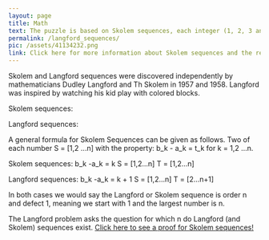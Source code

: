```yaml
---
layout: page
title: Math 
text: The puzzle is based on Skolem sequences, each integer (1, 2, 3 and so on), appears twice and the distance between each pair is the value of the integer. 
permalink: /langford_sequences/
pic: /assets/41134232.png
link: Click here for more information about Skolem sequences and the related Langford sequences.
---
```

Skolem and Langford sequences were discovered independently by mathematicians Dudley Langford and Th Skolem in 1957 and 1958.
Langford was inspired by watching his kid play with colored blocks.

Skolem sequences:

Langford sequences:

A general formula for Skolem Sequences can be given as follows.
Two of each number S = [1,2 ...n] with the property:
b_k - a_k = t_k for k = 1,2 ...n. 

Skolem sequences:
b_k -a_k = k
S = [1,2...n]
T = [1,2...n]

Langford sequences:
b_k -a_k = k + 1
S = [1,2...n]
T = [2...n+1]

In both cases we would say the Langford or Skolem sequence is order n and defect 1, meaning we start with 1 and the largest number is n.

The Langford problem asks the question for which n do Langford (and Skolem) sequences exist.
[Click here to see a proof for Skolem sequences!](/_pages/skolem_proof/)
